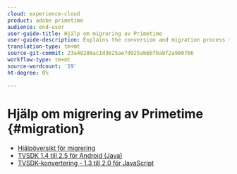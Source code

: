 ```yaml
---
cloud: experience-cloud
product: adobe primetime
audience: end-user
user-guide-title: Hjälp om migrering av Primetime
user-guide-description: Explains the conversion and migration process to move from your existing Primetime TVSDK Suite to the next-generation suite.
translation-type: tm+mt
source-git-commit: 23a48208ac1d3625ae7d925ab6bfba8f2a980766
workflow-type: tm+mt
source-wordcount: '19'
ht-degree: 0%

---
```



# Hjälp om migrering av Primetime {#migration}

+ [Hjälpöversikt för migrering](home.md)
+ [TVSDK 1.4 till 2.5 för Android (Java)](tvsdk-14-25-android.md)
+ [TVSDK-konvertering - 1.3 till 2.0 för JavaScript](tvsdk-13-to-20-for-javascript.md)
